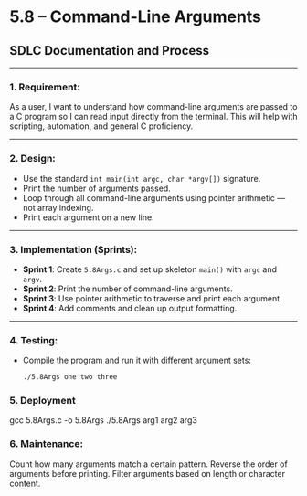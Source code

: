# 5.8 – Command-Line Arguments  
## SDLC Documentation and Process

---

### 1. **Requirement:**
As a user, I want to understand how command-line arguments are passed to a C program so I can read input directly from the terminal. This will help with scripting, automation, and general C proficiency.

---

### 2. **Design:**
- Use the standard `int main(int argc, char *argv[])` signature.
- Print the number of arguments passed.
- Loop through all command-line arguments using pointer arithmetic — not array indexing.
- Print each argument on a new line.

---

### 3. **Implementation (Sprints):**
- **Sprint 1**: Create `5.8Args.c` and set up skeleton `main()` with `argc` and `argv`.
- **Sprint 2**: Print the number of command-line arguments.
- **Sprint 3**: Use pointer arithmetic to traverse and print each argument.
- **Sprint 4**: Add comments and clean up output formatting.

---

### 4. **Testing:**
- Compile the program and run it with different argument sets:
  ```bash
  ./5.8Args one two three

### 5. **Deployment**
gcc 5.8Args.c -o 5.8Args
./5.8Args arg1 arg2 arg3


### 6. **Maintenance:**
Count how many arguments match a certain pattern.
Reverse the order of arguments before printing.
Filter arguments based on length or character content.